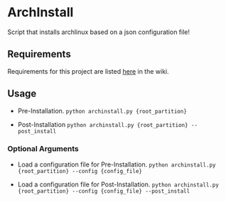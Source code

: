 # ArchInstall
Script that installs archlinux based on a json configuration file!

## Requirements
Requirements for this project are listed [here](https://github.com/xFadedxShadow/ArchInstall/wiki#requirements) in the wiki.

## Usage
- Pre-Installation.
```python archinstall.py {root_partition}```

- Post-Installation
```python archinstall.py {root_partition} --post_install```

### Optional Arguments
- Load a configuration file for Pre-Installation.
```python archinstall.py {root_partition} --config {config_file}```

- Load a configuration file for Post-Installation.
```python archinstall.py {root_partition} --config {config_file} --post_install```
